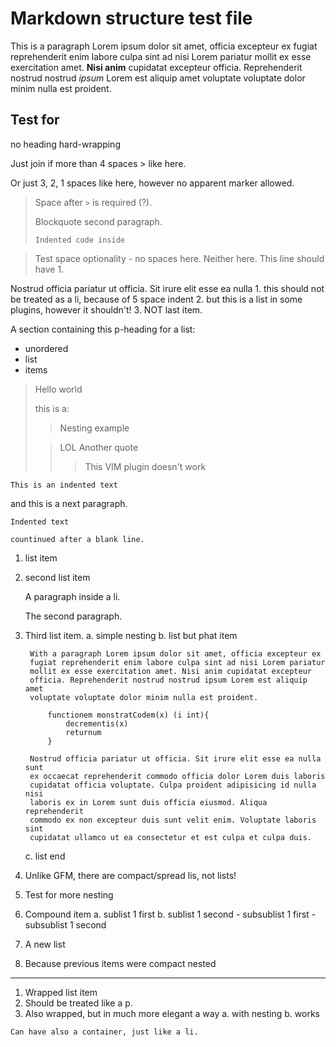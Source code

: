 # Markdown structure test file

This is a paragraph Lorem ipsum dolor sit amet, officia excepteur ex fugiat
reprehenderit enim labore culpa sint ad nisi Lorem pariatur mollit ex esse
exercitation amet. **Nisi anim** cupidatat excepteur officia. Reprehenderit nostrud
nostrud _ipsum_ Lorem est aliquip amet voluptate voluptate dolor minim nulla est
proident. 

## Test for
no heading hard-wrapping

Just join if more than 4 spaces
     > like here.
      
Or just 3, 2, 1 spaces
   like here, however no apparent marker allowed.

> Space after `>` is required (?).
> 
> Blockquote second paragraph.
>
>     Indented code inside

>Test space optionality - no spaces here.
> Neither here.
>  This line should have 1.

Nostrud officia pariatur ut officia. Sit irure elit esse ea nulla
     1. this should not be treated as a li, because of 5 space indent
    2. but this is a list in some plugins, however it shouldn't!
    3. NOT last item.

A section containing this p-heading for a list:
- unordered 
- list 
- items

> Hello world
>
> this is a:
>> Nesting example
> 
>> LOL
>> Another quote
>>> This VIM plugin doesn't work

    This is an indented text
and this is a next paragraph.

    Indented text

    countinued after a blank line.

1. list item
2. second list item
    
    A paragraph inside a li.

    The second paragraph.

3. Third list item.
    a. simple nesting
    b. list but phat item

        With a paragraph Lorem ipsum dolor sit amet, officia excepteur ex
        fugiat reprehenderit enim labore culpa sint ad nisi Lorem pariatur
        mollit ex esse exercitation amet. Nisi anim cupidatat excepteur
        officia. Reprehenderit nostrud nostrud ipsum Lorem est aliquip amet
        voluptate voluptate dolor minim nulla est proident. 

            functionem monstratCodem(x) (i int){
                decrementis(x)
                returnum 
            }

        Nostrud officia pariatur ut officia. Sit irure elit esse ea nulla sunt
        ex occaecat reprehenderit commodo officia dolor Lorem duis laboris
        cupidatat officia voluptate. Culpa proident adipisicing id nulla nisi
        laboris ex in Lorem sunt duis officia eiusmod. Aliqua reprehenderit
        commodo ex non excepteur duis sunt velit enim. Voluptate laboris sint
        cupidatat ullamco ut ea consectetur et est culpa et culpa duis.
    c. list end
4. Unlike GFM, there are compact/spread lis, not lists!

1. Test for more nesting
2. Compound item
    a. sublist 1 first
    b. sublist 1 second
        - subsublist 1 first
        - subsublist 1 second

3. A new list
4. Because previous items were compact nested

***

1. Wrapped
list item
2. Should be treated like a p.
3. Also wrapped, but in much more
   elegant a way
    a. with nesting
    b. works


[1]: Reference

    Can have also a container, just like a li.


